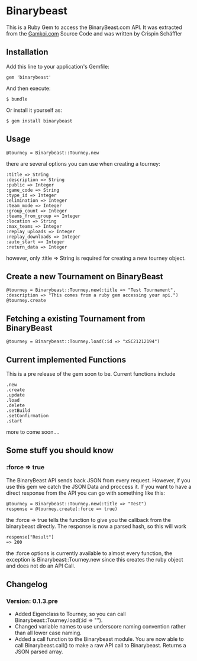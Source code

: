 # Binarybeast

This is a Ruby Gem to access the BinaryBeast.com API. It was extracted from the [Gamkoi.com](http://www.gamkoi.com) Source Code and was written by Crispin Schäffler

## Installation

Add this line to your application's Gemfile:

    gem 'binarybeast'

And then execute:

    $ bundle

Or install it yourself as:

    $ gem install binarybeast

## Usage

    @tourney = Binarybeast::Tourney.new

there are several options you can use when creating a tourney:

    :title => String
    :description => String
    :public => Integer
    :game_code => String
    :type_id => Integer
    :elimination => Integer
    :team_mode => Integer
    :group_count => Integer
    :teams_from_group => Integer
    :location => String
    :max_teams => Integer
    :replay_uploads => Integer
    :replay_downloads => Integer
    :auto_start => Integer
    :return_data => Integer

however, only :title => String is required for creating a new tourney object.

## Create a new Tournament on BinaryBeast

    @tourney = Binarybeast::Tourney.new(:title => "Test Tournament", :description => "This comes from a ruby gem accessing your api.")
    @tourney.create
    
## Fetching a existing Tournament from BinaryBeast

    @tourney = Binarybeast::Tourney.load(:id => "xSC21212194")

## Current implemented Functions

This is a pre release of the gem soon to be. Current functions include

    .new
    .create
    .update
    .load
    .delete
    .setBuild
    .setConfirmation
    .start

more to come soon....

## Some stuff you should know

### :force => true

The BinaryBeast API sends back JSON from every request. However, if you use this gem we catch the JSON Data and proccess it. If you want to have a direct response from the API you can go with something like this:

    @tourney = Binarybeast::Tourney.new(:title => "Test")
    response = @tourney.create(:force => true)
    
the :force => true tells the function to give you the callback from the binarybeast directly. The response is now a parsed hash, so this will work

    response["Result"]
    => 200

the :force options is currently available to almost every function, the exception is Binarybeast::Tourney.new since this creates the ruby object and does not do an API Call.

## Changelog

### Version: 0.1.3.pre

* Added Eigenclass to Tourney, so you can call Binarybeast::Tourney.load(:id => "").
* Changed variable names to use underscore naming convention rather than all lower case naming.
* Added a call function to the Binarybeast module. You are now able to call Binarybeast.call() to make a raw API call to Binarybeast. Returns a JSON parsed array.
